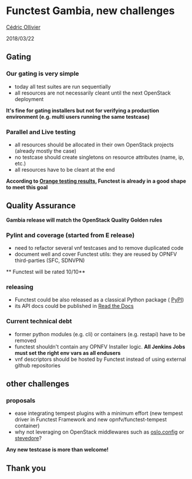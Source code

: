 # Functest Gambia, new challenges

[Cédric Ollivier](mailto:cedric.ollivier@orange.com)

2018/03/22



## Gating


### Our gating is very simple

- today all test suites are run sequentially
- all resources are not necessarily cleant until the next OpenStack deployment

**It's fine for gating installers but not for verifying a production
environment (e.g. multi users running the same testcase)**


### Parallel and Live testing

- all resources should be allocated in their own OpenStack projects (already
  mostly the case)
- no testcase should create singletons on resource attributes (name, ip, etc.)
- all resources have to be cleant at the end

**According to [Orange testing results](https://wiki.opnfv.org/pages/viewpage.action?pageId=13211751),
Functest is already in a good shape to meet this goal**



## Quality Assurance

**Gambia release will match the OpenStack Quality Golden rules**


### Pylint and coverage (started from E release)
- need to refactor several vnf testcases and to remove duplicated code
- document well and cover Functest utils: they are reused by
OPNFV third-parties (SFC, SDNVPN)

** Functest will be rated 10/10**


### releasing

- Functest could be also released as a classical Python package (
[PyPI](https://pypi.python.org/pypi))
- its API docs could be published in [Read the Docs](https://readthedocs.org/)


### Current technical debt
- former python modules (e.g. cli) or containers (e.g. restapi) have to be
removed
- functest shouldn't contain any OPNFV Installer logic. **All Jenkins Jobs
must set the right env vars as all endusers**
- vnf descriptors should be hosted by Functest instead of using external github
repositories



## other challenges


### proposals

- ease integrating tempest plugins with a minimum effort (new tempest driver in Functest Framework and new opnfv/functest-tempest container)
- why not leveraging on OpenStack middlewares such as
  [oslo.config](https://docs.openstack.org/oslo.config/latest/) or
  [stevedore](https://docs.openstack.org/stevedore/latest/)?

**Any new testcase is more than welcome!**



## Thank you

